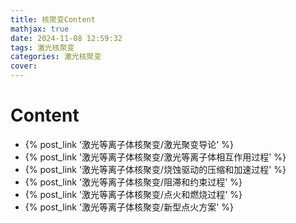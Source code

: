 ```yaml
---
title: 核聚变Content
mathjax: true
date: 2024-11-08 12:59:32
tags: 激光核聚变
categories: 激光核聚变
cover:
---
```


# Content
- {% post_link '激光等离子体核聚变/激光聚变导论' %}
- {% post_link '激光等离子体核聚变/激光等离子体相互作用过程' %}
- {% post_link '激光等离子体核聚变/烧蚀驱动的压缩和加速过程' %}
- {% post_link '激光等离子体核聚变/阻滞和约束过程' %}
- {% post_link '激光等离子体核聚变/点火和燃烧过程' %}
- {% post_link '激光等离子体核聚变/新型点火方案' %}